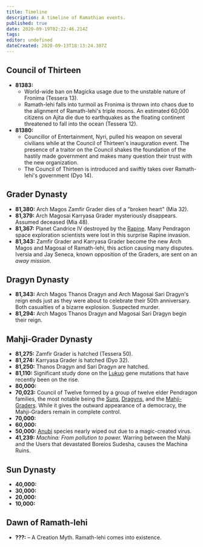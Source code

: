 ```yaml
---
title: Timeline
description: A timeline of Ramathian events.
published: true
date: 2020-09-19T02:22:46.214Z
tags: 
editor: undefined
dateCreated: 2020-09-13T18:13:24.307Z
---
```


## Council of Thirteen

- **81383:**
    - World-wide ban on Magicka usage due to the unstable nature of Fronima (Tessera 13).
    - Ramath-lehi falls into turmoil as Fronima is thrown into chaos due to the alignment of Ramath-lehi's triple moons. An estimated 60,000 citizens on Ajita die due to earthquakes as the floating continent threatened to fall into the ocean (Tessera 12).
- **81380:**
    - Councillor of Entertainment, Nyri, pulled his weapon on several civilians while at the Council of Thirteen's inauguration event. The presence of a traitor on the Council shakes the foundation of the hastily made government and makes many question their trust with the new organization.
    - The Council of Thirteen is introduced and swiftly takes over Ramath-lehi's government (Dyo 14).

## Grader Dynasty

- **81,380:** Arch Magos Zamfir Grader dies of a "broken heart" (Mia 32).
- **81,379:** Arch Magosai Karryasa Grader mysteriously disappears. Assumed deceased (Mia 48).
- **81,367:** Planet Candrice IV destroyed by the [Rapine](/species/rapine). Many Pendragon space exploration scientists were lost in this surprise Rapine invasion.
- **81,343:** Zamfir Grader and Karryasa Grader become the new Arch Magos and Magosai of Ramath-lehi, this action causing many disputes. Iversia and Jay Seneca, known opposition of the Graders, are sent on an *away mission*.

## Dragyn Dynasty

- **81,343:** Arch Magos Thanos Dragyn and Arch Magosai Sari Dragyn's reign ends just as they were about to celebrate their 50th anniversary. Both casualties of a bizarre explosion. Suspected murder.
- **81,294:** Arch Magos Thanos Dragyn and Magosai Sari Dragyn begin their reign.

## Mahji-Grader Dynasty

- **81,275:** Zamfir Grader is hatched (Tessera 50).
- **81,274:** Karryasa Grader is hatched (Dyo 32).
- **81,250:** Thanos Dragyn and Sari Dragyn are hatched.
-   **81,110:** Significant study done on the [Lukuo](/species/lukuo) gene mutations that have recently been on the rise.
- **80,000:**
- **70,023:** Council of Twelve formed by a group of twelve elder Pendragon families, the most notable being the [Suns](/genealogy/sun), [Dragyns](/genealogy/dragyn), and the [Mahji-Graders](/genealogy/grader). While it gives the outward appearance of a democracy, the Mahji-Graders remain in complete control.
- **70,000:**
- **60,000:**
- **50,000:** [Anubi](/species/anubi) species nearly wiped out due to a magic-created virus.
- **41,239:** *Machina: From pollution to power.* Warring between the Mahji and the Users that devastated Boreios Sudesha, causes the Machina Ruins.

## Sun Dynasty

- **40,000:**
- **30,000:**
- **20,000:**
- **10,000:**

## Dawn of Ramath-lehi

- **???:** – A Creation Myth. Ramath-lehi comes into existence.
